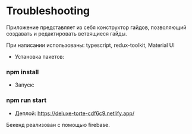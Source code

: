 # Troubleshooting

Приложение представляет из себя конструктор гайдов, позволяющий создавать и редактировать ветвящиеся гайды.

При написании использованы:
typescript, redux-toolkit, Material UI

* Установка пакетов:
### npm install

* Запуск:
### npm run start

* Деплой:
https://deluxe-torte-cdf6c9.netlify.app/
 
Бекенд реализован с помощью firebase.
